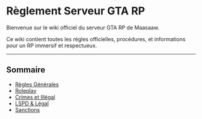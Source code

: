 # Règlement Serveur GTA RP

Bienvenue sur le wiki officiel du serveur GTA RP de Maasaaw.

Ce wiki contient toutes les règles officielles, procédures, et informations pour un RP immersif et respectueux.

---

## Sommaire

- [Règles Générales](regles.md#regles-generales)
- [Roleplay](regles.md#roleplay)
- [Crimes et Illégal](regles.md#crimes-et-illegal)
- [LSPD & Légal](regles.md#lspd--legal)
- [Sanctions](regles.md#sanctions)

